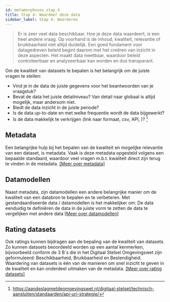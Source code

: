 ```yaml
---
id: metamorphoses_stap_4
title: Stap 4: Waardeer deze data
sidebar_label: Stap 4: Waarderen
---
```

> Er is zeer veel data beschikbaar. Hoe je deze data waardeert, is een heel andere vraag. Op voorhand is de inhoud, kwaliteit, relevantie of bruikbaarheid niet altijd duidelijk. Een goed fundament voor datagedreven beleid begint daarom met het creëren van inzicht in deze aspecten. Het maakt data meetbaar, waardoor beleid controleerbaar en analyseerbaar kan worden en dus transparant.

Om de kwaliteit van datasets te bepalen is het belangrijk om de juiste vragen te stellen:

+ Vind je in de data de juiste gegevens voor het beantwoorden van je vraagstuk?
+ Bevat de data het juiste detailniveau? Van detail naar globaal is altijd mogelijk, maar andersom niet.
+ Biedt de data inzicht in de juiste periode?
+ Is de data up-to-date en met welke frequentie wordt de data bijgewerkt? 
+ Is de data makkelijk te verkrijgen (link naar formaat, csv, API, )? [^1]
[^1]: https://aandeslagmetdeomgevingswet.nl/digitaal-stelsel/technisch-aansluiten/standaarden/api-uri-strategie/
## Metadata
Een belangrijke hulp bij het bepalen van de kwaliteit en mogelijke relevantie van een dataset, is metadata. Vaak is deze metadata opgesteld volgens een bepaalde standaard, waardoor veel vragen m.b.t. kwaliteit direct zijn terug te vinden in de metadata.
[[Meer over metadata]](https://www.docs.civity.nl/docs/Kookboek/kookboek_metadata)
## Datamodellen
Naast metadata, zijn datamodellen een andere belangrijke manier om de kwaliteit van een databron te bepalen en te verbeteren.
Met gestandaardiseerde data / datamodellen is het makkelijker om:
	De data eenduidig te definiëren
	de data in de juiste vorm te zetten
	de data te vergelijken met andere data
[[Meer over datamodellen]](https://www.docs.civity.nl/docs/Kookboek/kookboek_datamodellen)

## Rating datasets
Ook ratings kunnen bijdragen aan de bepaling van de kwaliteit van datasets.
Zo kunnen datasets beoordeeld worden op een aantal kenmerken, bijvoorbeeld conform de 3 B´s die in het Digitaal Stelsel Omgevingswet zijn geformuleerd: Beschikbaarheid, Bruikbaarheid en Bestendigheid. Waardering van datasets is één van de manieren om snel inzicht te geven in de kwaliteit en kan onderdeel uitmaken van de metadata.
[[Meer over rating datasets]](https://www.docs.civity.nl/docs/Kookboek/kookboek_rating_datasets)